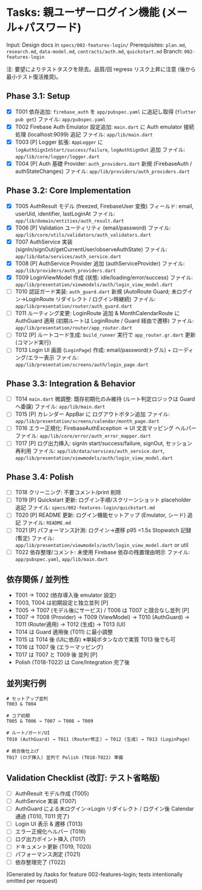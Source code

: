 # Tasks: 親ユーザーログイン機能 (メール+パスワード)

Input: Design docs in `specs/002-features-login/`
Prerequisites: `plan.md`, `research.md`, `data-model.md`, `contracts/auth.md`, `quickstart.md`
Branch: `002-features-login`

注: 要望によりテストタスクを除去。品質/回 regress リスク上昇に注意 (後から最小テスト復活推奨)。

## Phase 3.1: Setup
- [x] T001 依存追加: `firebase_auth` を `app/pubspec.yaml` に追記し取得 (`flutter pub get`) ファイル: `app/pubspec.yaml`
- [x] T002 Firebase Auth Emulator 設定追加: `main.dart` に Auth emulator 接続処理 (localhost:9099) 追記 ファイル: `app/lib/main.dart`
- [x] T003 [P] Logger 拡張: `AppLogger` に `logAuthSignInStart/success/failure`, `logAuthSignOut` 追加 ファイル: `app/lib/core/logger/logger.dart`
- [x] T004 [P] Auth 基礎 Provider: `auth_providers.dart` 新規 (FirebaseAuth / authStateChanges) ファイル: `app/lib/providers/auth_providers.dart`

## Phase 3.2: Core Implementation
- [x] T005 AuthResult モデル (freezed, FirebaseUser 変換) フィールド: email, userUid, identifier, lastLoginAt ファイル: `app/lib/domain/entities/auth_result.dart`
- [x] T006 [P] Validation ユーティリティ (email/password) ファイル: `app/lib/core/utils/validators/auth_validators.dart`
- [x] T007 AuthService 実装 (signIn/signOut/getCurrentUser/observeAuthState) ファイル: `app/lib/data/services/auth_service.dart`
- [x] T008 [P] AuthService Provider 追加 (authServiceProvider) ファイル: `app/lib/providers/auth_providers.dart`
- [x] T009 LoginViewModel 作成 (状態: idle/loading/error/success) ファイル: `app/lib/presentation/viewmodels/auth/login_view_model.dart`
- [ ] T010 認証ガード実装: `auth_guard.dart` 新規 (AutoRoute Guard; 未ログイン→LoginRoute リダイレクト / ログイン時継続) ファイル: `app/lib/presentation/router/auth_guard.dart`
- [ ] T011 ルーティング変更: LoginRoute 追加 & MonthCalendarRoute に AuthGuard 適用 (初期ルートは LoginRoute / Guard 経由で遷移) ファイル: `app/lib/presentation/router/app_router.dart`
- [ ] T012 [P] ルートコード生成: `build_runner` 実行で `app_router.gr.dart` 更新 (コマンド実行)
- [ ] T013 Login UI 画面 (`LoginPage`) 作成: email/password(トグル) + ローディング/エラー表示 ファイル: `app/lib/presentation/screens/auth/login_page.dart`

## Phase 3.3: Integration & Behavior
- [ ] T014 `main.dart` 微調整: 既存初期化のみ維持 (ルート判定ロジックは Guard へ委譲) ファイル: `app/lib/main.dart`
- [ ] T015 [P] カレンダー AppBar に ログアウトボタン追加 ファイル: `app/lib/presentation/screens/calendar/month_page.dart`
- [ ] T016 エラー正規化: FirebaseAuthException -> UI 文言マッピング ヘルパー ファイル: `app/lib/core/error/auth_error_mapper.dart`
- [ ] T017 [P] ログ出力挿入: signIn start/success/failure, signOut, セッション再利用 ファイル: `app/lib/data/services/auth_service.dart`, `app/lib/presentation/viewmodels/auth/login_view_model.dart`

## Phase 3.4: Polish
- [ ] T018 クリーニング: 不要コメント/print 削除
- [ ] T019 [P] Quickstart 更新: ログイン手順/スクリーンショット placeholder 追記 ファイル: `specs/002-features-login/quickstart.md`
- [ ] T020 [P] README 更新: ログイン機能セットアップ (Emulator, シード) 追記 ファイル: `README.md`
- [ ] T021 [P] パフォーマンス計測: ログイン→遷移 p95 <1.5s Stopwatch 記録 (暫定) ファイル: `app/lib/presentation/viewmodels/auth/login_view_model.dart` or util
- [ ] T022 依存整理/コメント: 未使用 Firebase 依存の残置理由明示 ファイル: `app/pubspec.yaml`, `app/lib/main.dart`

## 依存関係 / 並列性
- T001 → T002 (依存導入後 emulator 設定)
- T003, T004 は初期設定と独立並列 [P]
- T005 → T007 (モデル後にサービス) / T006 は T007 と競合なし並列 [P]
- T007 → T008 (Provider) → T009 (ViewModel) → T010 (AuthGuard) → T011 (Router適用) → T012 (生成) → T013 (UI)
- T014 は Guard 適用後 (T011) に最小調整
- T015 は T014 後 (UIに依存) ※単純ボタンなので実質 T013 後でも可
- T016 は T007 後 (エラーマッピング)
- T017 は T007 と T009 後 並列 [P]
- Polish (T018-T022) は Core/Integration 完了後

## 並列実行例
```
# セットアップ並列
T003 & T004

# コア初期
T005 & T006 → T007 → T008 → T009

# ルート/ガード/UI
T010 (AuthGuard) → T011 (Router修正) → T012 (生成) → T013 (LoginPage)

# 統合後仕上げ
T017 (ログ挿入) 並列で Polish (T018-T022) 準備
```

## Validation Checklist (改訂: テスト省略版)
- [ ] AuthResult モデル作成 (T005)
- [ ] AuthService 実装 (T007)
- [ ] AuthGuard による未ログイン→Login リダイレクト / ログイン後 Calendar 通過 (T010, T011 完了)
- [ ] Login UI 表示 & 遷移 (T013)
- [ ] エラー正規化ヘルパー (T016)
- [ ] ログ出力ポイント挿入 (T017)
- [ ] ドキュメント更新 (T019, T020)
- [ ] パフォーマンス測定 (T021)
- [ ] 依存整理完了 (T022)

(Generated by /tasks for feature 002-features-login; tests intentionally omitted per request)
